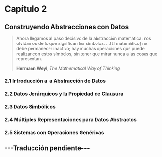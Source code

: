 # Capítulo 2

## Construyendo Abstracciones con Datos

> Ahora llegamos al paso decisivo de la abstracción matemática: nos olvidamos de lo que significan los símbolos. ...[El matemático] no debe permanecer inactivo; hay muchas operaciones que puede realizar con estos símbolos, sin tener que mirar nunca a las cosas que representan.
>
> **Hermann Weyl**, *The Mathematical Way of Thinking*


### 2.1 Introducción a la Abstracción de Datos

### 2.2 Datos Jerárquicos y la Propiedad de Clausura

### 2.3 Datos Simbólicos

### 2.4 Múltiples Representaciones para Datos Abstractos

### 2.5 Sistemas con Operaciones Genéricas


## ---Traducción pendiente---